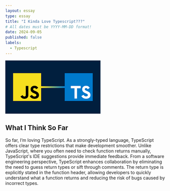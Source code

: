 ```yaml
---
layout: essay
type: essay
title: "I Kinda Love Typescript???"
# All dates must be YYYY-MM-DD format!
date: 2024-09-05
published: false
labels:
  - Typescript
---
```


<img class="rounded float-start pe-4" src="../img/typescript/header.png">

## What I Think So Far
So far, I’m loving TypeScript. As a strongly-typed language, TypeScript offers clear type restrictions that make development smoother. Unlike JavaScript, where you often need to check function returns manually, TypeScript's IDE suggestions provide immediate feedback. From a software engineering perspective, TypeScript enhances collaboration by eliminating the need to guess return types or sift through comments. The return type is explicitly stated in the function header, allowing developers to quickly understand what a function returns and reducing the risk of bugs caused by incorrect types.

##

